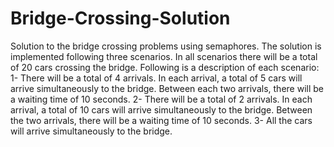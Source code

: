 # Bridge-Crossing-Solution
Solution to the bridge crossing problems using semaphores.
The solution is implemented following three scenarios.
In all scenarios there will be a total of 20 cars crossing the bridge.
Following is a description of each scenario:
 1- There will be a total of 4 arrivals. In each arrival, a total of 5 cars will arrive simultaneously to the bridge. Between each two arrivals, there will be a waiting time of 10 seconds.
 2- There will be a total of 2 arrivals. In each arrival, a total of 10 cars will arrive simultaneously to the bridge. Between the two arrivals, there will be a waiting time of 10 seconds.
 3- All the cars will arrive simultaneously to the bridge.
